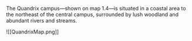 The Quandrix campus—shown on map 1.4—is situated in a coastal area to the northeast of the central campus, surrounded by lush woodland and abundant rivers and streams.

![[QuandrixMap.png]]
